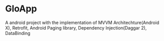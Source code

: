 # GloApp
A android project with the implementation of MVVM Architechture(Android X), Retrofit, Android Paging library, Dependency Injection(Daggar 2), DataBinding 
